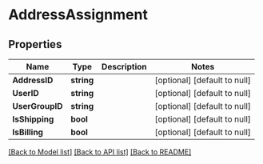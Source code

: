 # AddressAssignment

## Properties
Name | Type | Description | Notes
------------ | ------------- | ------------- | -------------
**AddressID** | **string** |  | [optional] [default to null]
**UserID** | **string** |  | [optional] [default to null]
**UserGroupID** | **string** |  | [optional] [default to null]
**IsShipping** | **bool** |  | [optional] [default to null]
**IsBilling** | **bool** |  | [optional] [default to null]

[[Back to Model list]](../README.md#documentation-for-models) [[Back to API list]](../README.md#documentation-for-api-endpoints) [[Back to README]](../README.md)



